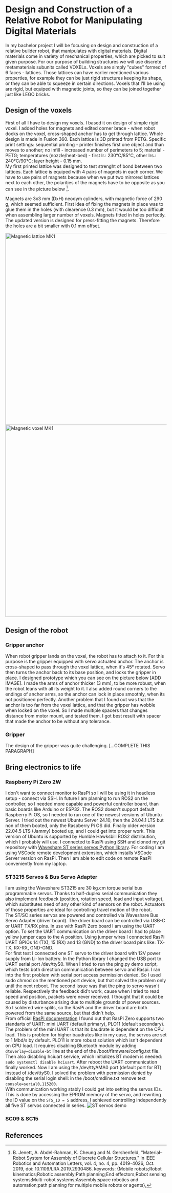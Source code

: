 # Design and Construction of a Relative Robot for Manipulating Digital Materials

In my bachelor project I will be focusing on design and construction of a relative builder robot, that manipulates with digital
materials. Digital materials come in variety of mechanical properties, which are picked to suit given purpose. For our purpose of building structures we will use discrete metamaterials subunits called VOXELs. Voxels are simply "cubes" formed of 6 faces - lattices.
Those lattices can have earlier mentioned various properties, for example they can be just rigid structures keeping its shape, or they can be able to squeeze in certain directions. Voxels that I'll be using are rigid, but equiped with magnetic joints, so they can be joined together just like LEGO bricks.

## Design of the voxels

First of all I have to design my voxels. I based it on design of simple rigid voxel. I added holes for magnets and edited corner brace - when robot docks on the voxel, cross-shaped anchor has to get through lattice. Whole design is made in Fusion 360. Each lattice is 3D printed from PETG. Specific print settings: sequential printing - printer finishes first one object and than moves to another; no infill - increased number of perimeters to 5; material - PETG;
temperatures (nozzle/heat-bed) - first lr.: 230°C/85°C, other lrs.: 240°C/90°C;  layer height - 0.15 mm. <br>
My first printed lattice was designed to test strenght of bond between two lattices. Each lattice is equiped with 4 pairs of magnets in each corner.
We have to use pairs of magnets because when we put two mirrored lattices next to each other, the polarities of the magnets have to be opposite as you can see in the picture below [^1].


Magnets are 3x3 mm (DxH) neodym cylinders, with magnetic force of 290 g, which seemed sufficient. First idea of fixing the magnets in place was to glue them in the holes (with clearence 0.3 mm),
but it would be too difficult when assembling larger number of voxels. Magnets fitted in holes perfectly. <br>
The updated version is designed for press-fitting the magnets. Therefore the holes are a bit smaller with 0.1 mm offset.<br>

<img src="images/IMG_3946.JPG" alt="Magnetic lattice MK1" style="width:600px">
<img src="images/IMG_3981.JPG" alt="Magnetic voxel MK1" style="width:600px">


## Design of the robot

### Gripper anchor
When robot gripper lands on the voxel, the robot has to attach to it. For this purpose is the gripper equipped with servo actuated anchor.
The anchor is cross-shaped to pass through the voxel lattice, when it's 45° rotated. Servo then turns the anchor back to its base position,
and locks the gripper in place. I designed prototype which you can see on the picture below [ADD IMAGE]. I made the arms of anchor thicker (3 mm),
to be more robust, when the robot leans with all its weight to it. I also added round corners to the endings of anchor arms, so the anchor
can lock in place smoothly, when its not positioned perfectly. Another problem that I found out was that the anchor is too far from the voxel
lattice, and that the gripper has wobble when locked on the voxel. So I made multiple spacers that changes distance from motor mount, and tested them.
I got best result with spacer that made the anchor to be without any tolerance.

### Gripper
The design of the gripper was quite challenging. [...COMPLETE THIS PARAGRAPH]

## Bring electronics to life

### Raspberry Pi Zero 2W
I don't want to connect monitor to RasPi so I will be using it in headless setup - connect via SSH. In future I am planning to run ROS2 on the controller,
so I needed more capable and powerful controller board, than basic boards like Arduino or ESP32.
The ROS2 doesn't support default Raspberry Pi OS, so I needed to run one of the newest versions of Ubuntu Server. I tried out the newest
Ubuntu Server 24.10, then the 24.04.1 LTS but non of them booted, only the Raspberry Pi OS did. Finally older version 22.04.5 LTS (Jammy) booted up,
and I could get into proper work. This version of Ubuntu is supported by Humble Hawksbill ROS2 distribution, which I probably will use.
I connected to RasPi using SSH and cloned my git repository with [Waveshare ST series servos Python library](https://www.waveshare.com/wiki/Bus_Servo_Adapter_(A)). For coding I am using VSCode remote development extension, which installs
VSCode Server version on RasPi. Then I am able to edit code on remote RasPi conveniently from my laptop.

### ST3215 Servos & Bus Servo Adapter
I am using the Waveshare ST3215 are 30 kg.cm torque serial bus programmable servos. Thanks to half-duplex serial communication they also implement feedback
(position, rotation speed, load and input voltage), which substitutes need of any other kind of sensors on the robot. Actuators of those properties are ideal
for controlling travel motion of the robot.<br>
The ST/SC series servos are powered and controlled via Waveshare Bus Servo Adapter (driver board). The driver board can be controlled via USB-C or UART TX/RX pins.
In use with RasPi Zero board I am using the UART option. To set the UART communication on the driver board I had to place yellow jumper caps to the A position.
Using jumper wires I connected RasPi UART GPIOs 14 (TX), 15 (RX) and 13 (GND) to the driver board pins like: TX-TX, RX-RX, GND-GND.<br>
For first test I connected one ST servo to the driver board with 12V power supply from Li-Ion battery. In the Python library I changed the USB port to UART serial port
/dev/ttyS0. When I tried to run the ping.py demo script, which tests both direction communication between servo and Raspi. I ran into the first problem with serial port access permission denied.
So I used sudo chmod on the mentioned port device, but that solved the problem only until the next reboot. The second issue was that the ping to servo wasn't reliable. Respectively the feedback
did't work, cause when I tried to read speed and position, packets were never received. I thought that it could be caused by disturbance arising due to multiple grounds of power sources. So I soldered
wire splits, so the RasPi and the driver board are both powered from the same source, but that didn't help.<br>
From official [RasPi documentation](https://www.raspberrypi.com/documentation/computers/configuration.html#configure-uarts) I found out that RasPi Zero supports
two standarts of UART: mini UART (default primary), PLO11 (default secondary). The problem of the mini UART is that its baudrate is dependent on the CPU load. This is problem for higher baudrates like in my
case, the servos are set to 1 Mbd/s by default. PLO11 is more robust solution which isn't dependent on CPU load. It requires disabling Bluetooth module by adding `dtoverlay=disable-bt` line at the end of the /boot/firmware/config.txt file.
Then also disabling hciuart service, which initializes BT modem is needed: `sudo systemctl disable hciuart`. After reboot the UART communication
finally worked. Now I am using the /dev/ttyAMA0 port (default port for BT) instead of /dev/ttyS0. I solved the problem with permission denied by disabling the serial login shell: in the /boot/cmdline.txt remove text `console=serial0,115200`.<br>
With communication working stably I could get into setting the servos IDs. This is done by accessing the EPROM memory of the servo, and rewriting the ID value on the
`STS_ID = 5` address. I achieved controlling independently all five ST servos connected in series.
![ST servos demo](images/IMG_4198.JPG)

### SC09 & SC15 

## References
[^1]: B. Jenett, A. Abdel-Rahman, K. Cheung and N. Gershenfeld, "Material–Robot System for Assembly of Discrete Cellular Structures," in IEEE Robotics and Automation Letters, vol. 4, no. 4, pp. 4019-4026, Oct. 2019, doi: 10.1109/LRA.2019.2930486.
keywords: {Mobile robots;Robot kinematics;Robotic assembly;Path planning;End effectors;Robot sensing systems;Multi-robot systems;Assembly;space robotics and automation;path planning for multiple mobile robots or agents},




